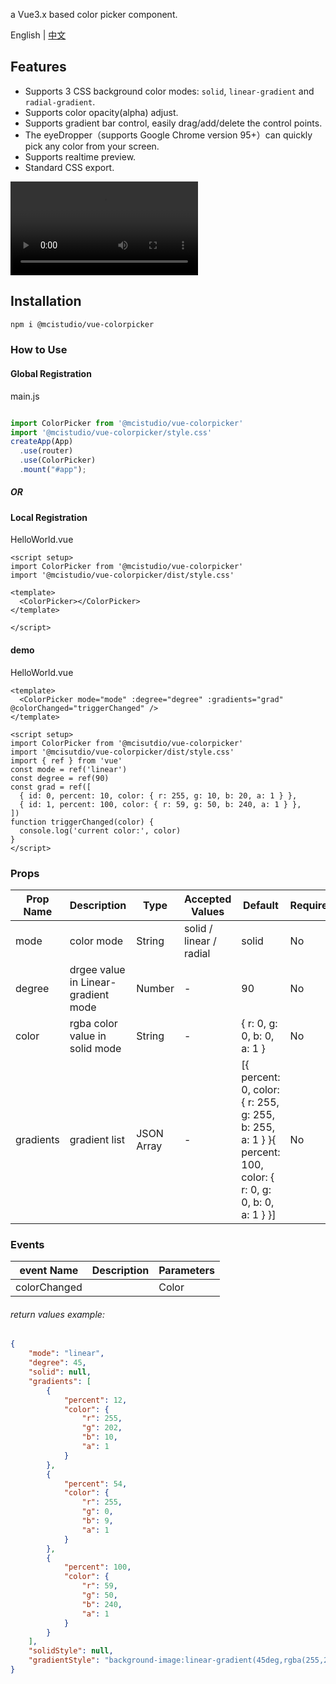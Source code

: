 a Vue3.x based color picker component. 

English | [中文](README.zh_CN.md)

## Features

- Supports 3 CSS background color modes: `solid`, `linear-gradient` and `radial-gradient`.
- Supports color opacity(alpha) adjust.
- Supports gradient bar control, easily drag/add/delete the control points.
- The eyeDropper（supports Google Chrome version 95+）can quickly pick any color from your screen.
- Supports realtime preview.
- Standard CSS export.

<video src="https://user-images.githubusercontent.com/20314549/180185437-259e668f-03ec-45ba-bb5a-bf7bd99973e2.mov" type="video/mp4">
</video>

## Installation

```bash
npm i @mcistudio/vue-colorpicker
```

### How to Use

#### Global Registration
main.js
```javascript

import ColorPicker from '@mcistudio/vue-colorpicker'
import '@mcistudio/vue-colorpicker/style.css'
createApp(App)
  .use(router)
  .use(ColorPicker)
  .mount("#app");
```
##### OR

#### Local Registration
HelloWorld.vue
```vue
<script setup>
import ColorPicker from '@mcistudio/vue-colorpicker'
import '@mcistudio/vue-colorpicker/dist/style.css'

<template>
  <ColorPicker></ColorPicker>
</template>

</script>
```

#### demo
HelloWorld.vue
```vue
<template>
  <ColorPicker mode="mode" :degree="degree" :gradients="grad" @colorChanged="triggerChanged" />
</template>

<script setup>
import ColorPicker from '@mcisutdio/vue-colorpicker'
import '@mcisutdio/vue-colorpicker/dist/style.css'
import { ref } from 'vue'
const mode = ref('linear')
const degree = ref(90)
const grad = ref([
  { id: 0, percent: 10, color: { r: 255, g: 10, b: 20, a: 1 } },
  { id: 1, percent: 100, color: { r: 59, g: 50, b: 240, a: 1 } },
])
function triggerChanged(color) {
  console.log('current color:', color)
}
</script>
```



### Props

| Prop Name | Description                         | Type       | Accepted Values         | Default                                                      | Required |
| --------- | ----------------------------------- | ---------- | ----------------------- | ------------------------------------------------------------ | -------- |
| mode      | color mode                          | String     | solid / linear / radial | solid                                                        | No       |
| degree    | drgee value in Linear-gradient mode | Number     | -                       | 90                                                           | No       |
| color     | rgba color value in solid mode      | String     | -                       | { r: 0, g: 0, b: 0, a: 1 }                                   | No       |
| gradients | gradient list<br />                 | JSON Array | -                       | [{ percent: 0, color: { r: 255, g: 255, b: 255, a: 1 } }{ percent: 100, color: { r: 0, g: 0, b: 0, a: 1 } }] | No       |



### Events

| event Name   | Description | Parameters |
| ------------ | ----------- | ---------- |
| colorChanged |             | Color      |

###### return values example:

```JSON
{
    "mode": "linear",
    "degree": 45,
    "solid": null,
    "gradients": [
        {
            "percent": 12,
            "color": {
                "r": 255,
                "g": 202,
                "b": 10,
                "a": 1
            }
        },
        {
            "percent": 54,
            "color": {
                "r": 255,
                "g": 0,
                "b": 9,
                "a": 1
            }
        },
        {
            "percent": 100,
            "color": {
                "r": 59,
                "g": 50,
                "b": 240,
                "a": 1
            }
        }
    ],
    "solidStyle": null,
    "gradientStyle": "background-image:linear-gradient(45deg,rgba(255,202,10,1) 12%,rgba(255,0,9,1) 54%,rgba(59,50,240,1) 100%)"
}
```



